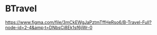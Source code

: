 # BTravel
https://www.figma.com/file/3mCkEWgJaPztmTffHeRso6/B-Travel-Full?node-id=2-4&amp;t=DNbsCi8Ek1sf6jWr-0
